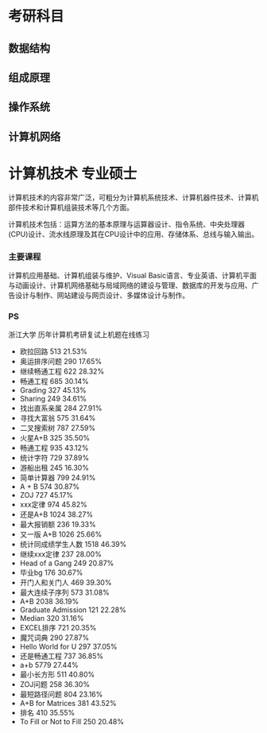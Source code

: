 
# 考研科目

## 数据结构
## 组成原理
## 操作系统
## 计算机网络

# 计算机技术 专业硕士
计算机技术的内容非常广泛，可粗分为计算机系统技术、计算机器件技术、计算机部件技术和计算机组装技术等几个方面。

计算机技术包括：运算方法的基本原理与运算器设计、指令系统、中央处理器(CPU)设计、流水线原理及其在CPU设计中的应用、存储体系、总线与输入输出。

### 主要课程
计算机应用基础、计算机组装与维护、Visual Basic语言、专业英语、计算机平面与动画设计、计算机网络基础与局域网络的建设与管理、数据库的开发与应用、广告设计与制作、网站建设与网页设计、多媒体设计与制作。

### PS
浙江大学 历年计算机考研复试上机题在线练习
 * 欧拉回路	513	21.53%
 * 奥运排序问题	290	17.65%
 * 继续畅通工程	622	28.32%
 * 畅通工程	685	30.14%
 * Grading	327	45.13%
 * Sharing	249	34.61%
 * 找出直系亲属	284	27.91%
 * 寻找大富翁	575	31.64%
 * 二叉搜索树	787	27.59%
 * 火星A+B	325	35.50%
 * 畅通工程	935	43.12%
 * 统计字符	729	37.89%
 * 游船出租	245	16.30%
 * 简单计算器	799	24.91%
 * A + B	574	30.87%
 * ZOJ	727	45.17%
 * xxx定律	974	45.82%
 * 还是A+B	1024	38.27%
 * 最大报销额	236	19.33%
 * 又一版 A+B	1026	25.66%
 * 统计同成绩学生人数	1518	46.39%
 * 继续xxx定律	237	28.00%
 * Head of a Gang	249	20.87%
 * 毕业bg	176	30.67%
 * 开门人和关门人	469	39.30%
 * 最大连续子序列	573	31.08%
 * A+B	2038	36.19%
 * Graduate Admission	121	22.28%
 * Median	320	31.16%
 * EXCEL排序	721	20.35%
 * 魔咒词典	290	27.87%
 * Hello World for U	297	37.05%
 * 还是畅通工程	737	36.85%
 * a+b	5779	27.44%
 * 最小长方形	511	40.80%
 * ZOJ问题	258	36.30%
 * 最短路径问题	804	23.16%
 * A+B for Matrices	381	43.52%
 * 排名	410	35.55%
 * To Fill or Not to Fill	250	20.48%